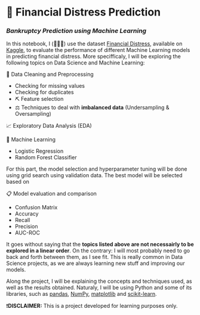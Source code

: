 # 🏢 **Financial Distress Prediction**

### *Bankruptcy Prediction using Machine Learning*

In this notebook, I (👨🏻‍💼) use the dataset [Financial Distress](https://www.kaggle.com/datasets/shebrahimi/financial-distress?select=Financial+Distress.csv), available on [Kaggle](https://www.kaggle.com/), to evaluate the performance of different Machine Learning models in predicting financial distress. More specifficaly, I will be exploring the following topics on Data Science and Machine Learning:

🧹 Data Cleaning and Preprocessing
- Checking for missing values
- Checking for duplicates
- ⛏️ Feature selection
- ⚖️ Techniques to deal with **imbalanced data** (Undersampling & Oversampling)

📈 Exploratory Data Analysis (EDA)

🤖 Machine Learning
- Logistic Regression
- Random Forest Classifier
  
For this part, the model selection and hyperparameter tuning will be done using grid search using validation data. The best model will be selected based on 

📋 Model evaluation and comparison
  - Confusion Matrix
  - Accuracy
  - Recall
  - Precision
  - AUC-ROC

It goes without saying that the **topics listed above are not necessairly to be explored in a linear order**. On the contrary: I will most probably need to go back and forth between them, as I see fit. This is really common in Data Science projects, as we are always learning new stuff and improving our models.

Along the project, I will be explaining the concepts and techniques used, as well as the results obtained. Naturaly, I will be using Python and some of its libraries, such as [pandas](https://pandas.pydata.org/), [NumPy](https://numpy.org/), [matplotlib](https://matplotlib.org/) and [scikit-learn](https://scikit-learn.org/stable/).

❗**DISCLAIMER:** This is a project developed for learning purposes only.